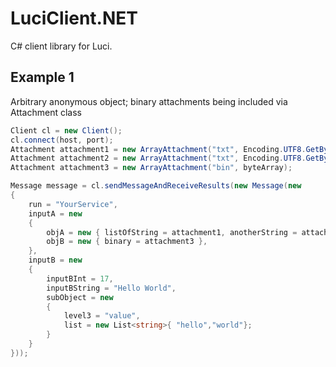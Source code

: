 # LuciClient.NET
C# client library for Luci.

## Example 1 

Arbitrary anonymous object; binary attachments being included via Attachment class

```C#
Client cl = new Client();
cl.connect(host, port);
Attachment attachment1 = new ArrayAttachment("txt", Encoding.UTF8.GetBytes(string.Join("\n", list_of_strings)));
Attachment attachment2 = new ArrayAttachment("txt", Encoding.UTF8.GetBytes(anotherString));
Attachment attachment3 = new ArrayAttachment("bin", byteArray);

Message message = cl.sendMessageAndReceiveResults(new Message(new
{
    run = "YourService",
    inputA = new
    {
        objA = new { listOfString = attachment1, anotherString = attachment2 },
        objB = new { binary = attachment3 },
    },
    inputB = new
    {
        inputBInt = 17,
        inputBString = "Hello World",
        subObject = new 
        {
            level3 = "value",
            list = new List<string>{ "hello","world"};
        }
    }
}));
```
